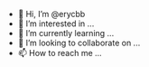 - 👋 Hi, I’m @erycbb
- 👀 I’m interested in ...
- 🌱 I’m currently learning ...
- 💞️ I’m looking to collaborate on ...
- 📫 How to reach me ...

<!---
erycbb/erycbb is a ✨ special ✨ repository because its `README.md` (this file) appears on your GitHub profile.
You can click the Preview link to take a look at your changes.
--->
